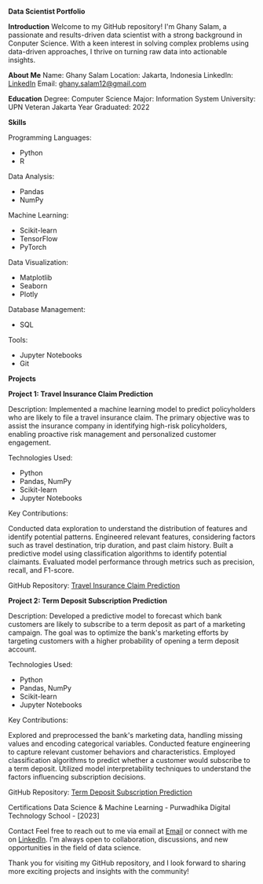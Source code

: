 **Data Scientist Portfolio**


**Introduction**
Welcome to my GitHub repository! I'm Ghany Salam, a passionate and results-driven data scientist with a strong background in Conputer Science. With a keen interest in solving complex problems using data-driven approaches, I thrive on turning raw data into actionable insights.

**About Me**
Name: Ghany Salam
Location: Jakarta, Indonesia
LinkedIn: [LinkedIn](https://www.linkedin.com/in/ghanysalam/)
Email: ghany.salam12@gmail.com

**Education**
Degree: Computer Science
Major: Information System
University: UPN Veteran Jakarta
Year Graduated: 2022

**Skills**

Programming Languages:
- Python
- R

Data Analysis:
- Pandas
- NumPy

Machine Learning:
- Scikit-learn
- TensorFlow
- PyTorch

Data Visualization:
- Matplotlib
- Seaborn
- Plotly

Database Management:
- SQL

Tools:
- Jupyter Notebooks
- Git

**Projects**

**Project 1: Travel Insurance Claim Prediction**

Description: Implemented a machine learning model to predict policyholders who are likely to file a travel insurance claim. The primary objective was to assist the insurance company in identifying high-risk policyholders, enabling proactive risk management and personalized customer engagement.

Technologies Used:

- Python
- Pandas, NumPy
- Scikit-learn
- Jupyter Notebooks

Key Contributions:

Conducted data exploration to understand the distribution of features and identify potential patterns.
Engineered relevant features, considering factors such as travel destination, trip duration, and past claim history.
Built a predictive model using classification algorithms to identify potential claimants.
Evaluated model performance through metrics such as precision, recall, and F1-score.

GitHub Repository:  [Travel Insurance Claim Prediction](https://github.com/ghanysalam/Capstone-3-Travel-Insurance-Prediction-Claim)

**Project 2: Term Deposit Subscription Prediction**

Description: Developed a predictive model to forecast which bank customers are likely to subscribe to a term deposit as part of a marketing campaign. The goal was to optimize the bank's marketing efforts by targeting customers with a higher probability of opening a term deposit account.

Technologies Used:

- Python
- Pandas, NumPy
- Scikit-learn
- Jupyter Notebooks

Key Contributions:

Explored and preprocessed the bank's marketing data, handling missing values and encoding categorical variables.
Conducted feature engineering to capture relevant customer behaviors and characteristics.
Employed classification algorithms to predict whether a customer would subscribe to a term deposit.
Utilized model interpretability techniques to understand the factors influencing subscription decisions.

GitHub Repository: [Term Deposit Subscription Prediction](https://github.com/PurwadhikaDev/BetaGroup_JC_DS_OL_11_FinalProject)

Certifications
Data Science & Machine Learning - Purwadhika Digital Technology School - [2023]

Contact
Feel free to reach out to me via email at [Email](ghany.salam12@gmail.com) or connect with me on [LinkedIn](https://www.linkedin.com/in/ghanysalam/). I'm always open to collaboration, discussions, and new opportunities in the field of data science.

Thank you for visiting my GitHub repository, and I look forward to sharing more exciting projects and insights with the community!
